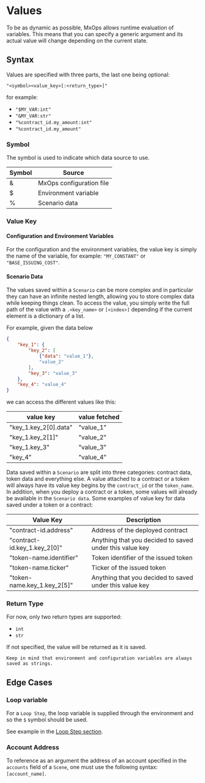 # Values

To be as dynamic as possible, MxOps allows runtime evaluation of variables. This means that you can specify a generic argument and its actual value will change depending on the current state.

## Syntax

Values are specified with three parts, the last one being optional:

`"<symbol><value_key>[:<return_type>]"`


for example:

- `"$MY_VAR:int"`
- `"&MY_VAR:str"`
- `"%contract_id.my_amount:int"`
- `"%contract_id.my_amount"`

### Symbol

The symbol is used to indicate which data source to use.

| Symbol | Source                      |
|--------|-----------------------------|
| &      | MxOps configuration file    |
| $      | Environment variable        |
| %      | Scenario data               |

### Value Key

#### Configuration and Environment Variables

For the configuration and the environment variables, the value key is simply the name of the variable, for example: `"MY_CONSTANT"` or `"BASE_ISSUING_COST"`.

#### Scenario Data

The values saved within a `Scenario` can be more complex and in particular they can have an infinite nested length, allowing you to store complex data
while keeping things clean. To access the value, you simply write the full path of the value with a `.<key_name>` or `[<index>]` depending if the current element is a dictionary of a list.

For example, given the data below

```json
{
    "key_1": {
        "key_2": [
            {"data": "value_1"},
            "value_2"
        ],
        "key_3": "value_3"
    },
    "key_4": "value_4"
}
```

we can access the different values like this:

| value key             | value fetched |
|-----------------------|---------------|
| "key_1.key_2[0].data" | "value_1"     |
| "key_1.key_2[1]"      | "value_2"     |
| "key_1.key_3"         | "value_3"     |
| "key_4"               | "value_4"     |

Data saved within a `Scenario` are split into three categories: contract data, token data and everything else. A value attached to a contract or a token will always have its value key begins by the `contract_id` or the `token_name`. In addition, when you deploy a contract or a token, some values will already be available in the `Scenario data`. Some examples of value key for data saved under a token or a contract:

| Value Key                    | Description                                             |
|------------------------------|---------------------------------------------------------|
| "contract-id.address"        | Address of the deployed contract                        |
| "contract-id.key_1.key_2[0]" | Anything that you decided to saved under this value key |
| "token-name.identifier"      | Token identifier of the issued token                    |
| "token-name.ticker"          | Ticker of the issued token                              |
| "token-name.key_1.key_2[5]"  | Anything that you decided to saved under this value key |

### Return Type

For now, only two return types are supported:

- `int`
- `str`

If not specified, the value will be returned as it is saved.

```{warning}
Keep in mind that environment and configuration variables are always saved as strings.
```
  
## Edge Cases

### Loop variable

For a `Loop Step`, the loop variable is supplied through the environment and so the `$` symbol should be used.

See example in the [Loop Step section](loop_step_target).

### Account Address

To reference as an argument the address of an account specified in the `accounts` field of a `Scene`, one must use the following syntax: `[account_name]`.
